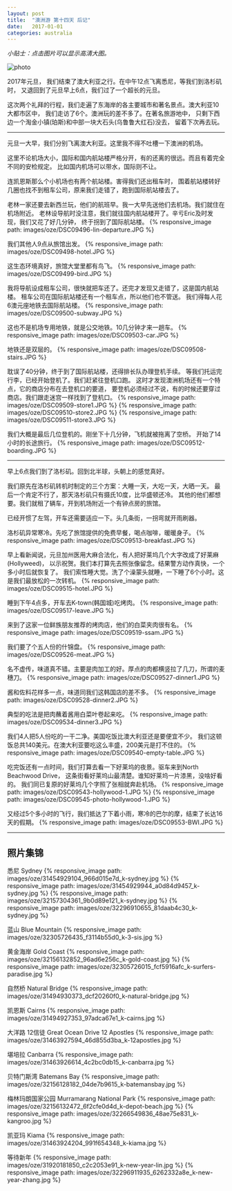 ```yaml
---
layout: post
title:  "澳洲游 第十四天 后记"
date:   2017-01-01
categories: australia
---
```


*小贴士：点击图片可以显示高清大图。*
 
![photo]({{site.url}}/images/oze/DSC_1675_cover.JPG)

2017年元旦， 我们结束了澳大利亚之行。在中午12点飞离悉尼，等我们到洛杉矶时，
又退回到了元旦早上6点，我们过了一个超长的元旦。

这次两个礼拜的行程，我们走遍了东海岸的各主要城市和著名景点。澳大利亚10大都市区中，
我们走访了6个。澳洲玩的差不多了。在著名旅游地中，
只剩下西边一个淘金小镇(珀斯)和中部一块大石头(乌鲁鲁大红石)没去，
留着下次再去玩。

----------------------- 

元旦一大早，我们分别飞离澳大利亚。这里我不得不吐槽一下澳洲的机场。

这里不论机场大小，国际和国内航站楼严格分开，有的还离的很远。而且有着完全不同的安检规定。
比如国内机场可以带水，国际则不让。

连凯恩斯那么个小机场也有两个航站楼。害得我们还出租车时，
围着航站楼转好几圈也找不到租车公司，原来我们走错了，跑到国际航站楼去了。

老林一家还要去新西兰玩，他们的航班早。我一大早先送他们去机场。我们就住在机场附近。
老林设导航时没注意，我们就往国内航站楼开了。辛亏Eric及时发现，我们又花了好几分钟，
终于拐到了国际航站楼。
{% responsive_image path: images/oze/DSC09496-lin-departure.JPG %}

我们其他人9点从旅馆出发。
{% responsive_image path: images/oze/DSC09498-hotel.JPG %}

这生态环境真好，旅馆大堂里都有鸟飞。
{% responsive_image path: images/oze/DSC09499-bird.JPG %}

我将导航设成租车公司，很快就把车还了。还完才发现又走错了，这是国内航站楼。
租车公司在国际航站楼还有一个租车点，所以他们也不管送。
我们得每人花6澳元座地铁去国际航站楼。
{% responsive_image path: images/oze/DSC09500-subway.JPG %}

这也不是机场专用地铁，就是公交地铁。10几分钟才来一趟车。
{% responsive_image path: images/oze/DSC09503-car.JPG %}

地铁还是双层的。
{% responsive_image path: images/oze/DSC09508-stairs.JPG %}

耽误了40分钟，终于到了国际航站楼，还得排长队办理登机手续。
等我们托运完行李，已经开始登机了。我们赶紧往登机口跑。
这时才发现澳洲机场还有一个特点，它的商店分布在去登机口的要道，
要登机必须经过不说，有的时候还要穿过商店。我们跟走迷宫一样找到了登机口。
{% responsive_image path: images/oze/DSC09509-store1.JPG %}
{% responsive_image path: images/oze/DSC09510-store2.JPG %}
{% responsive_image path: images/oze/DSC09511-store3.JPG %}

我们大概是最后几位登机的。刚坐下十几分钟，飞机就被拖离了空桥。
开始了14小时的长途旅行。
{% responsive_image path: images/oze/DSC09512-boarding.JPG %}

----------------------- 

早上6点我们到了洛杉矶。回到北半球，头朝上的感觉真好。

我们原先在洛杉矶转机时制定的三个方案：大睡一天，大吃一天，大晒一天。
最后一个肯定不行了，那天洛杉矶只有摄氏10度，比华盛顿还冷。
其他的他们都想要。我们就租了辆车，开到机场附近一个有钟点房的旅馆。

已经开惯了左驾，开车还需要适应一下。头几条街，一拐弯就开雨刷器。

洛杉矶异常寒冷。先吃了旅馆提供的免费早餐，喝点咖啡，暖暖身子。
{% responsive_image path: images/oze/DSC09513-breakfast.JPG %}

早上看新闻说，元旦加州医用大麻合法化，有人把好莱坞几个大字改成了好莱麻(Hollyweed)，
以示祝贺。我们本打算先去照张像留念。结果警方动作真快，一个多小时后就恢复了。
我们索性睡大觉。洗了个澡蒙头就睡，一下睡了6个小时。这是我们最放松的一次转机。
{% responsive_image path: images/oze/DSC09515-hotel.JPG %}

睡到下午4点多，开车去K-town(韩国城)吃烤肉。
{% responsive_image path: images/oze/DSC09517-leave.JPG %}

来到了这家一位鲜族朋友推荐的烤肉店，他们的白菜夹肉很有名。
{% responsive_image path: images/oze/DSC09519-ssam.JPG %}

我们要了个五人份的什锦盘。
{% responsive_image path: images/oze/DSC09526-meat.JPG %}

名不虚传，味道真不错。主要是肉加工的好。厚点的肉都横竖拉了几刀，所谓的麦穗刀。
{% responsive_image path: images/oze/DSC09527-dinner1.JPG %}

酱和佐料花样多一点，味道同我们这韩国店的差不多。
{% responsive_image path: images/oze/DSC09528-dinner2.JPG %}

典型的吃法是把肉蘸着酱用白菜叶卷起来吃。
{% responsive_image path: images/oze/DSC09534-dinner3.JPG %}

我们4人把5人份吃的一干二净。美国吃饭比澳大利亚还是要便宜不少。
我们这顿饭总共140美元。在澳大利亚要吃这么丰盛，200美元是打不住的。
{% responsive_image path: images/oze/DSC09540-empty-table.JPG %}

吃完饭还有一点时间，我们打算去看一下好莱坞的夜景。驱车来到North Beachwood Drive，
这条街看好莱坞山最清楚。谁知好莱坞一片漆黑，没啥好看的。
我们同已复原的好莱坞几个字照了张相就奔赴机场。
{% responsive_image path: images/oze/DSC09543-hollywood-1.JPG %}
{% responsive_image path: images/oze/DSC09545-photo-hollywood-1.JPG %}

又经过5个多小时的飞行，我们抵达了下着小雨，寒冷的巴尔的摩，结束了长达16天的假期。
{% responsive_image path: images/oze/DSC09553-BWI.JPG %}

------------------------------

## 照片集锦

悉尼 Sydney
{% responsive_image path: images/oze/31454929104_966d015e7d_k-sydney.jpg %}
{% responsive_image path: images/oze/31454929944_a0d84d9457_k-sydney.jpg %}
{% responsive_image path: images/oze/32157304361_9b0d89e121_k-sydney.jpg %}
{% responsive_image path: images/oze/32296910655_81daab4c30_k-sydney.jpg %}

蓝山 Blue Mountain
{% responsive_image path: images/oze/32305726435_f3114b55d0_k-3-sis.jpg %}

黄金海岸 Gold Coast
{% responsive_image path: images/oze/32156132852_96ad6e256c_k-gold-coast.jpg %}
{% responsive_image path: images/oze/32305726015_fcf5916afc_k-surfers-paradise.jpg %}

自然桥 Natural Bridge
{% responsive_image path: images/oze/31494930373_dcf20260f0_k-natural-bridge.jpg %}

凯恩斯 Cairns
{% responsive_image path: images/oze/31494927353_97adca67e1_k-cairns.jpg %}

大洋路 12信徒 Great Ocean Drive 12 Apostles
{% responsive_image path: images/oze/31463927594_46d855d3ba_k-12apostles.jpg %}

堪培拉 Canbarra
{% responsive_image path: images/oze/31463926614_4c2bc0db15_k-canbarra.jpg %}

贝特门斯湾 Batemans Bay
{% responsive_image path: images/oze/32156128182_04de7b9615_k-batemansbay.jpg %}

梅林玛朗国家公园 Murramarang National Park
{% responsive_image path: images/oze/32156132472_6f2cfe0d4d_k-depot-beach.jpg %}
{% responsive_image path: images/oze/32266549836_48ae75e831_k-kangroo.jpg %}

凯亚玛 Kiama
{% responsive_image path: images/oze/31463924204_991f654348_k-kiama.jpg %}

等待新年 
{% responsive_image path: images/oze/31920181850_c2c2053e91_k-new-year-lin.jpg %}
{% responsive_image path: images/oze/32296911935_6262332a8e_k-new-year-zhang.jpg %}

